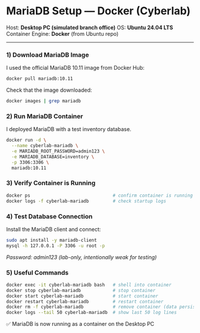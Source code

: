 # MariaDB Setup — Docker (Cyberlab)

Host: **Desktop PC (simulated branch office)**
OS: **Ubuntu 24.04 LTS**
Container Engine: **Docker** (from Ubuntu repo)

---

### 1) Download MariaDB Image

I used the official MariaDB 10.11 image from Docker Hub:

```bash
docker pull mariadb:10.11
```
Check that the image downloaded:
```bash
docker images | grep mariadb
```

### 2) Run MariaDB Container
I deployed MariaDB with a test inventory database.
```bash
docker run -d \
  --name cyberlab-mariadb \
  -e MARIADB_ROOT_PASSWORD=admin123 \
  -e MARIADB_DATABASE=inventory \
  -p 3306:3306 \
  mariadb:10.11
```
### 3) Verify Container is Running
```bash
docker ps                               # confirm container is running
docker logs -f cyberlab-mariadb         # check startup logs
```

### 4) Test Database Connection
Install the MariaDB client and connect:
```bash
sudo apt install -y mariadb-client
mysql -h 127.0.0.1 -P 3306 -u root -p
```
*Password: admin123 (lab-only, intentionally weak for testing)*

### 5) Useful Commands
```bash
docker exec -it cyberlab-mariadb bash   # shell into container
docker stop cyberlab-mariadb            # stop container
docker start cyberlab-mariadb           # start container
docker restart cyberlab-mariadb         # restart container
docker rm -f cyberlab-mariadb           # remove container (data persists if mapped to host volume)
docker logs --tail 50 cyberlab-mariadb  # show last 50 log lines

```

✅ MariaDB is now running as a container on the Desktop PC
